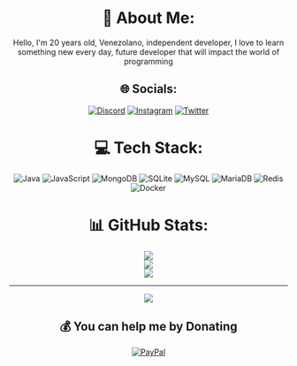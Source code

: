 <div align="center">

# 💫 About Me:
Hello, I'm 20 years old, Venezolano, independent developer, I love to learn something new every day, future developer that will impact the world of programming


## 🌐 Socials:
[![Discord](https://img.shields.io/badge/Discord-%237289DA.svg?logo=discord&logoColor=white)](https://discord.gg/discord.gg/qR7ymu57kB) [![Instagram](https://img.shields.io/badge/Instagram-%23E4405F.svg?logo=Instagram&logoColor=white)](https://instagram.com/@gonter.r17) [![Twitter](https://img.shields.io/badge/Twitter-%231DA1F2.svg?logo=Twitter&logoColor=white)](https://twitter.com/@NarwellMC) 

# 💻 Tech Stack:
![Java](https://img.shields.io/badge/java-%23ED8B00.svg?style=plastic&logo=java&logoColor=white) ![JavaScript](https://img.shields.io/badge/javascript-%23323330.svg?style=plastic&logo=javascript&logoColor=%23F7DF1E) ![MongoDB](https://img.shields.io/badge/MongoDB-%234ea94b.svg?style=plastic&logo=mongodb&logoColor=white) ![SQLite](https://img.shields.io/badge/sqlite-%2307405e.svg?style=plastic&logo=sqlite&logoColor=white) ![MySQL](https://img.shields.io/badge/mysql-%2300f.svg?style=plastic&logo=mysql&logoColor=white) ![MariaDB](https://img.shields.io/badge/MariaDB-003545?style=plastic&logo=mariadb&logoColor=white) ![Redis](https://img.shields.io/badge/redis-%23DD0031.svg?style=plastic&logo=redis&logoColor=white) ![Docker](https://img.shields.io/badge/docker-%230db7ed.svg?style=plastic&logo=docker&logoColor=white)
# 📊 GitHub Stats:
![](https://github-readme-stats.vercel.app/api?username=G0nter&theme=slateorange&hide_border=false&include_all_commits=true&count_private=true)<br/>
![](https://github-readme-streak-stats.herokuapp.com/?user=G0nter&theme=slateorange&hide_border=false)<br/>
![](https://github-readme-stats.vercel.app/api/top-langs/?username=G0nter&theme=slateorange&hide_border=false&include_all_commits=true&count_private=true&layout=compact)

---
[![](https://visitcount.itsvg.in/api?id=G0nter&icon=9&color=12)](https://visitcount.itsvg.in)

  ## 💰 You can help me by Donating
  [![PayPal](https://img.shields.io/badge/PayPal-00457C?style=for-the-badge&logo=paypal&logoColor=white)](https://paypal.me/paypal.me/g0nt3r) 

  
<!-- Proudly created with GPRM ( https://gprm.itsvg.in ) -->

</div>
